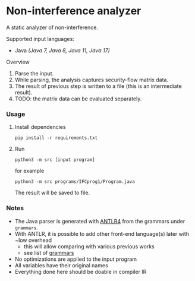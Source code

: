 # Non-interference analyzer 

A static analyzer of non-interference.

Supported input languages: 
* Java _(Java 7, Java 8, Java 11, Java 17)_

Overview

1. Parse the input.
2. While parsing, the analysis captures security-flow matrix data.
3. The result of previous step is written to a file (this is an intermediate result).
4. TODO: the matrix data can be evaluated separately. 

### Usage

1. Install dependencies

   ```
   pip install -r requirements.txt
   ```

2. Run

   ```
   python3 -m src [input program]
   ```
   
   for example

   ```
   python3 -m src programs/IFCprog1/Program.java
   ```
   
   The result will be saved to file.


### Notes

* The Java parser is generated with [ANTLR4](https://www.antlr.org/)
  from the grammars under `grammars`.
* With ANTLR, it is possible to add other front-end language(s) 
  later with ~low overhead
  * this will allow comparing with various previous works 
  * see list of [grammars](https://github.com/antlr/grammars-v4)
* No optimizations are applied to the input program
* All variables have their original names
* Everything done here should be doable in compiler IR